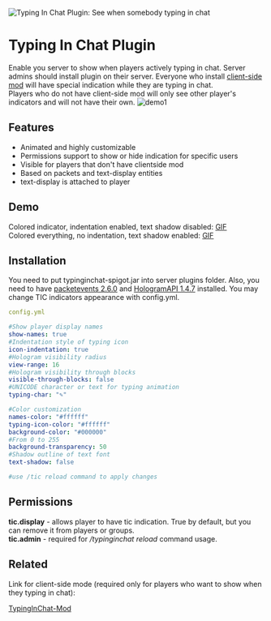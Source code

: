 ![Typing In Chat Plugin: See when somebody typing in chat](https://github.com/user-attachments/assets/ef10e782-8f37-4092-86d0-81a791a779f4)
# Typing In Chat Plugin
Enable you server to show when players actively typing in chat.
Server admins should install plugin on their server. Everyone who install [client-side mod](https://github.com/Orphey98/TypingInChat-Mod) will have special indication while they are typing in chat. <br>
Players who do not have client-side mod will only see other player's indicators and will not have their own. 
![demo1](https://github.com/user-attachments/assets/ee3bb3ba-be4f-4c08-ab99-f4925e1140a0)
## Features

- Animated and highly customizable
- Permissions support to show or hide indication for specific users
- Visible for players that don't have clientside mod
- Based on packets and text-display entities
- text-display is attached to player

## Demo
Colored indicator, indentation enabled, text shadow disabled: [GIF](https://github.com/user-attachments/assets/d6efe5a2-e311-4d05-87dc-89802a8ff5bd) <br>
Colored everything, no indentation, text shadow enabled: [GIF](https://github.com/user-attachments/assets/619383d6-2cf2-483d-bbd0-aa488d97e00f)

## Installation

You need to put typinginchat-spigot.jar into server plugins folder. Also, you need to have [packetevents 2.6.0](https://github.com/retrooper/packetevents/releases/tag/v2.6.0) and [HologramAPI 1.4.7](https://github.com/max1mde/HologramAPI/releases/tag/1.4.7) installed.
You may change TIC indicators appearance with config.yml. 

```yaml
config.yml

#Show player display names
show-names: true
#Indentation style of typing icon
icon-indentation: true
#Hologram visibility radius
view-range: 16
#Hologram visibility through blocks
visible-through-blocks: false
#UNICODE character or text for typing animation
typing-char: "✎"

#Color customization
names-color: "#ffffff"
typing-icon-color: "#ffffff"
background-color: "#000000"
#From 0 to 255
background-transparency: 50
#Shadow outline of text font
text-shadow: false

#use /tic reload command to apply changes
```
## Permissions

**tic.display** - allows player to have tic indication. True by default, but you can remove it from players or groups. <br>
**tic.admin** - required for _/typinginchat reload_ command usage.
 
    
## Related

Link for client-side mode 
(required only for players who want to show when they typing in chat):

[TypingInChat-Mod](https://github.com/Orphey98/TypingInChat-Mod)







